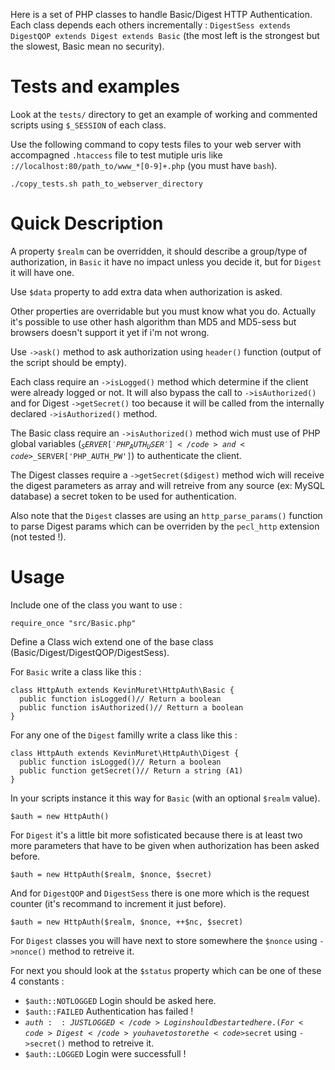 Here is a set of PHP classes to handle Basic/Digest HTTP Authentication. Each class depends each others incrementally : <code>DigestSess extends DigestQOP extends Digest extends Basic</code> (the most left is the strongest but the slowest, Basic mean no security).

Tests and examples
======

Look at the <code>tests/</code> directory to get an example of working and commented scripts using <code>$_SESSION</code> of each class.

Use the following command to copy tests files to your web server with accompagned <code>.htaccess</code> file to test mutiple uris like <code>://localhost:80/path_to/www_*[0-9]+\.php</code> (you must have <code>bash</code>).

	./copy_tests.sh path_to_webserver_directory

Quick Description
======

A property <code>$realm</code> can be overridden, it should describe a group/type of authorization, in <code>Basic</code> it have no impact unless you decide it, but for <code>Digest</code> it will have one.

Use <code>$data</code> property to add extra data when authorization is asked.

Other properties are overridable but you must know what you do. Actually it's possible to use other hash algorithm than MD5 and MD5-sess but browsers doesn't support it yet if i'm not wrong.

Use <code>->ask()</code> method to ask authorization using <code>header()</code> function (output of the script should be empty).

Each class require an <code>->isLogged()</code> method which determine if the client were already logged or not. It will also bypass the call to <code>->isAuthorized()</code> and for Digest <code>->getSecret()</code> too because it will be called from the internally declared <code>->isAuthorized()</code> method.

The Basic class require an <code>->isAuthorized()</code> method wich must use of PHP global variables (<code>$_SERVER['PHP_AUTH_USER']</code> and <code>$_SERVER['PHP_AUTH_PW']</code>) to authenticate the client.

The Digest classes require a <code>->getSecret($digest)</code> method wich will receive the digest parameters as array and will retreive from any source (ex: MySQL database) a secret token to be used for authentication.

Also note that the <code>Digest</code> classes are using an <code>http_parse_params()</code> function to parse Digest params which can be overriden by the <code>pecl_http</code> extension (not tested !). 

Usage
======

Include one of the class you want to use :

	require_once "src/Basic.php"

Define a Class wich extend one of the base class (Basic/Digest/DigestQOP/DigestSess).

For <code>Basic</code> write a class like this : 

	class HttpAuth extends KevinMuret\HttpAuth\Basic {
	  public function isLogged()// Return a boolean
	  public function isAuthorized()// Retturn a boolean
	}

For any one of the <code>Digest</code> familly write a class like this : 

	class HttpAuth extends KevinMuret\HttpAuth\Digest {
	  public function isLogged()// Return a boolean
	  public function getSecret()// Return a string (A1)
	}

In your scripts instance it this way for <code>Basic</code> (with an optional <code>$realm</code> value).

	$auth = new HttpAuth()

For <code>Digest</code> it's a little bit more sofisticated because there is at least two more parameters that have to be given when authorization has been asked before.

	$auth = new HttpAuth($realm, $nonce, $secret)

And for <code>DigestQOP</code> and <code>DigestSess</code> there is one more which is the request counter (it's recommand to increment it just before).

	$auth = new HttpAuth($realm, $nonce, ++$nc, $secret)

For <code>Digest</code> classes you will have next to store somewhere the <code>$nonce</code> using <code>->nonce()</code> method to retreive it.

For next you should look at the <code>$status</code> property which can be one of these 4 constants :

- <code>$auth::NOTLOGGED</code> Login should be asked here.
- <code>$auth::FAILED</code> Authentication has failed !
- <code>$auth::JUSTLOGGED</code> Login should be started here. (For <code>Digest</code> you have to store the <code>$secret</code> using <code>->secret()</code> method to retreive it.
- <code>$auth::LOGGED</code> Login were successfull !